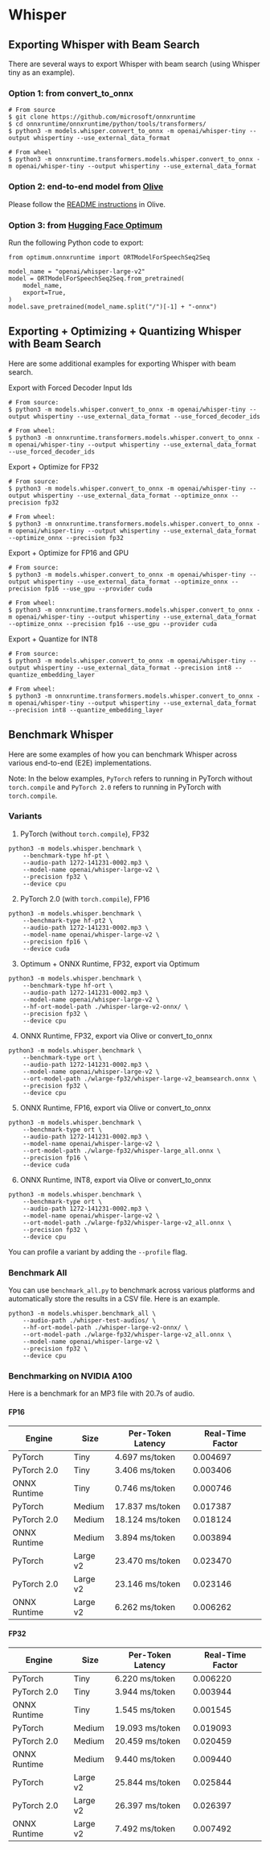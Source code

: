 # Whisper

## Exporting Whisper with Beam Search

There are several ways to export Whisper with beam search (using Whisper tiny as an example).

### Option 1: from convert_to_onnx

```
# From source
$ git clone https://github.com/microsoft/onnxruntime
$ cd onnxruntime/onnxruntime/python/tools/transformers/
$ python3 -m models.whisper.convert_to_onnx -m openai/whisper-tiny --output whispertiny --use_external_data_format

# From wheel
$ python3 -m onnxruntime.transformers.models.whisper.convert_to_onnx -m openai/whisper-tiny --output whispertiny --use_external_data_format
```

### Option 2: end-to-end model from [Olive](https://github.com/microsoft/Olive/tree/main/examples/whisper)

Please follow the [README instructions](https://github.com/microsoft/Olive/tree/main/examples/whisper#prerequisites) in Olive.

### Option 3: from [Hugging Face Optimum](https://github.com/huggingface/optimum)

Run the following Python code to export:

```
from optimum.onnxruntime import ORTModelForSpeechSeq2Seq

model_name = "openai/whisper-large-v2"
model = ORTModelForSpeechSeq2Seq.from_pretrained(
    model_name,
    export=True,
)
model.save_pretrained(model_name.split("/")[-1] + "-onnx")
```

## Exporting + Optimizing + Quantizing Whisper with Beam Search

Here are some additional examples for exporting Whisper with beam search.

Export with Forced Decoder Input Ids
```
# From source:
$ python3 -m models.whisper.convert_to_onnx -m openai/whisper-tiny --output whispertiny --use_external_data_format --use_forced_decoder_ids

# From wheel:
$ python3 -m onnxruntime.transformers.models.whisper.convert_to_onnx -m openai/whisper-tiny --output whispertiny --use_external_data_format --use_forced_decoder_ids
```

Export + Optimize for FP32
```
# From source:
$ python3 -m models.whisper.convert_to_onnx -m openai/whisper-tiny --output whispertiny --use_external_data_format --optimize_onnx --precision fp32

# From wheel:
$ python3 -m onnxruntime.transformers.models.whisper.convert_to_onnx -m openai/whisper-tiny --output whispertiny --use_external_data_format --optimize_onnx --precision fp32
```

Export + Optimize for FP16 and GPU
```
# From source:
$ python3 -m models.whisper.convert_to_onnx -m openai/whisper-tiny --output whispertiny --use_external_data_format --optimize_onnx --precision fp16 --use_gpu --provider cuda

# From wheel:
$ python3 -m onnxruntime.transformers.models.whisper.convert_to_onnx -m openai/whisper-tiny --output whispertiny --use_external_data_format --optimize_onnx --precision fp16 --use_gpu --provider cuda
```

Export + Quantize for INT8
```
# From source:
$ python3 -m models.whisper.convert_to_onnx -m openai/whisper-tiny --output whispertiny --use_external_data_format --precision int8 --quantize_embedding_layer

# From wheel:
$ python3 -m onnxruntime.transformers.models.whisper.convert_to_onnx -m openai/whisper-tiny --output whispertiny --use_external_data_format --precision int8 --quantize_embedding_layer
```

## Benchmark Whisper

Here are some examples of how you can benchmark Whisper across various end-to-end (E2E) implementations.

Note: In the below examples, `PyTorch` refers to running in PyTorch without `torch.compile` and `PyTorch 2.0` refers to running in PyTorch with `torch.compile`.

### Variants

1. PyTorch (without `torch.compile`), FP32
```
python3 -m models.whisper.benchmark \
    --benchmark-type hf-pt \
    --audio-path 1272-141231-0002.mp3 \
    --model-name openai/whisper-large-v2 \
    --precision fp32 \
    --device cpu
```

2. PyTorch 2.0 (with `torch.compile`), FP16
```
python3 -m models.whisper.benchmark \
    --benchmark-type hf-pt2 \
    --audio-path 1272-141231-0002.mp3 \
    --model-name openai/whisper-large-v2 \
    --precision fp16 \
    --device cuda
```

3. Optimum + ONNX Runtime, FP32, export via Optimum
```
python3 -m models.whisper.benchmark \
    --benchmark-type hf-ort \
    --audio-path 1272-141231-0002.mp3 \
    --model-name openai/whisper-large-v2 \
    --hf-ort-model-path ./whisper-large-v2-onnx/ \
    --precision fp32 \
    --device cpu
```

4. ONNX Runtime, FP32, export via Olive or convert_to_onnx
```
python3 -m models.whisper.benchmark \
    --benchmark-type ort \
    --audio-path 1272-141231-0002.mp3 \
    --model-name openai/whisper-large-v2 \
    --ort-model-path ./wlarge-fp32/whisper-large-v2_beamsearch.onnx \
    --precision fp32 \
    --device cpu
```

5. ONNX Runtime, FP16, export via Olive or convert_to_onnx
```
python3 -m models.whisper.benchmark \
    --benchmark-type ort \
    --audio-path 1272-141231-0002.mp3 \
    --model-name openai/whisper-large-v2 \
    --ort-model-path ./wlarge-fp32/whisper-large_all.onnx \
    --precision fp16 \
    --device cuda
```

6. ONNX Runtime, INT8, export via Olive or convert_to_onnx
```
python3 -m models.whisper.benchmark \
    --benchmark-type ort \
    --audio-path 1272-141231-0002.mp3 \
    --model-name openai/whisper-large-v2 \
    --ort-model-path ./wlarge-fp32/whisper-large-v2_all.onnx \
    --precision fp32 \
    --device cpu
```

You can profile a variant by adding the `--profile` flag.

### Benchmark All

You can use `benchmark_all.py` to benchmark across various platforms and automatically store the results in a CSV file. Here is an example.

```
python3 -m models.whisper.benchmark_all \
    --audio-path ./whisper-test-audios/ \
    --hf-ort-model-path ./whisper-large-v2-onnx/ \
    --ort-model-path ./wlarge-fp32/whisper-large-v2_all.onnx \
    --model-name openai/whisper-large-v2 \
    --precision fp32 \
    --device cpu
```

### Benchmarking on NVIDIA A100

Here is a benchmark for an MP3 file with 20.7s of audio.

#### FP16

| Engine        | Size     | Per-Token Latency | Real-Time Factor |
| ------------- | -------- | ----------------- | ---------------- |
| PyTorch       | Tiny     | 4.697 ms/token    | 0.004697         |
| PyTorch 2.0   | Tiny     | 3.406 ms/token    | 0.003406         |
| ONNX Runtime  | Tiny     | 0.746 ms/token    | 0.000746         |
| PyTorch       | Medium   | 17.837 ms/token   | 0.017387         |
| PyTorch 2.0   | Medium   | 18.124 ms/token   | 0.018124         |
| ONNX Runtime  | Medium   | 3.894 ms/token    | 0.003894         |
| PyTorch       | Large v2 | 23.470 ms/token   | 0.023470         |
| PyTorch 2.0   | Large v2 | 23.146 ms/token   | 0.023146         |
| ONNX Runtime  | Large v2 | 6.262 ms/token    | 0.006262         |

#### FP32

| Engine        | Size     | Per-Token Latency | Real-Time Factor |
| ------------- | -------- | ----------------- | ---------------- |
| PyTorch       | Tiny     | 6.220 ms/token    | 0.006220         |
| PyTorch 2.0   | Tiny     | 3.944 ms/token    | 0.003944         |
| ONNX Runtime  | Tiny     | 1.545 ms/token    | 0.001545         |
| PyTorch       | Medium   | 19.093 ms/token   | 0.019093         |
| PyTorch 2.0   | Medium   | 20.459 ms/token   | 0.020459         |
| ONNX Runtime  | Medium   | 9.440 ms/token    | 0.009440         |
| PyTorch       | Large v2 | 25.844 ms/token   | 0.025844         |
| PyTorch 2.0   | Large v2 | 26.397 ms/token   | 0.026397         |
| ONNX Runtime  | Large v2 | 7.492 ms/token    | 0.007492         |
